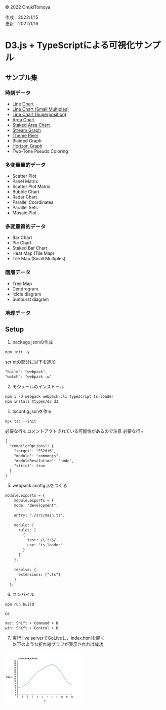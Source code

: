 ©︎ 2022 OnukiTomoya  

作成：2022/1/15  
更新：2022/1/16  


# D3.js + TypeScriptによる可視化サンプル

## サンプル集

### 時刻データ
- [Line Chart](https://github.com/tomoya-onuki/D3_and_TypeScript_sample/tree/1a_LineChart)
- [Line Chart (Small Multiples)](https://github.com/tomoya-onuki/D3_and_TypeScript_sample/tree/1b_LineChart)
- [Line Chart (Superposition)](https://github.com/tomoya-onuki/D3_and_TypeScript_sample/tree/1c_LineChart)
- [Area Chart](https://github.com/tomoya-onuki/D3_and_TypeScript_sample/tree/1d_AreaChart)
- [Staked Area Chart](https://github.com/tomoya-onuki/D3_and_TypeScript_sample/tree/1e_StakedAreaChart)
- [Stream Graph](https://github.com/tomoya-onuki/D3_and_TypeScript_sample/blob/1f_StreamGraph/readme.md)
- [Theme River](https://github.com/tomoya-onuki/D3_and_TypeScript_sample/tree/1g_ThemeRiver)
- Blaided Graph
- [Horizon Graph](https://github.com/tomoya-onuki/D3_and_TypeScript_sample/tree/1i_HorizonGraph)
- Two-Tone Pseudo Coloring


### 多変量量的データ 
- Scatter Plot
- Panel Matrix
- Scatter Plot Matrix
- Bubble Chart
- Radar Chart
- Parallel Coordinates
-  Parallel Sets
- Mosaic Plot

### 多変量質的データ
- Bar Chart
- Pie Chart
- Staked Bar Chart
- Heat Map (Tile Map)
- Tile Map (Small Multiples)

### 階層データ
- Tree Map
- Dendrogram
- Icicle diagram
- Sunburst diagram

### 地理データ


## Setup
1. package.jsonの作成
```
npm init -y
```
scriptの部分に以下を追加  
```
"build": "webpack",
"watch": "webpack -w"
```

2. モジュールのインストール
```
npm i -D webpack webpack-cli typescript ts-loader
npm install @types/d3 d3
```

1. tsconfig.jsonを作る
```
npx tsc --init
```
必要な行もコメントアウトされている可能性があるので注意
必要な行↓
```
{
  "compilerOptions": {
    "target": "ES2016",
    "module": "commonjs",
    "moduleResolution": "node",
    "strict": true
  }
}
```

5. webpack.config.jsをつくる
```
module.exports = {
    module.exports = {
    mode: "development",
  
    entry: "./src/main.ts",
  
    module: {
      rules: [
        {
          test: /\.ts$/,
          use: "ts-loader"
        }
      ]
    },

    resolve: {
      extensions: [".ts"]
    }
  };
```

6. コンパイル
```
npm run build
```
or
```
mac: Shift + Command + B
win: Shift + Control + B
```

7. 実行
live serverでGoLiveし、index.htmlを開く  
以下のような折れ線グラフが表示されれば成功

<img src="./img/sample.png" width="50%">
